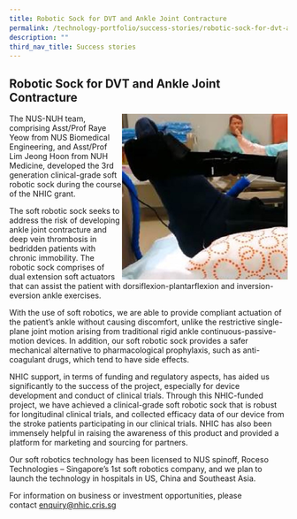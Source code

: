 ```yaml
---
title: Robotic Sock for DVT and Ankle Joint Contracture
permalink: /technology-portfolio/success-stories/robotic-sock-for-dvt-and-ankle-joint-contracture/
description: ""
third_nav_title: Success stories
---
```

Robotic Sock for DVT and Ankle Joint Contracture
------------------------------------------------

<img src="/images/Technology%20Portfolio/Success%20Stories/Robotic%20Sock%20for%20DVT/success_roboticsock.jpg" style="width:300px" align="right">

The NUS-NUH team, comprising Asst/Prof Raye Yeow from NUS Biomedical Engineering, and Asst/Prof Lim Jeong Hoon from NUH Medicine, developed the 3rd generation clinical-grade soft robotic sock during the course of the NHIC grant.

The soft robotic sock seeks to address the risk of developing ankle joint contracture and deep vein thrombosis in bedridden patients with chronic immobility. The robotic sock comprises of dual extension soft actuators that can assist the patient with dorsiflexion-plantarflexion and inversion-eversion ankle exercises.

With the use of soft robotics, we are able to provide compliant actuation of the patient’s ankle without causing discomfort, unlike the restrictive single-plane joint motion arising from traditional rigid ankle continuous-passive-motion devices. In addition, our soft robotic sock provides a safer mechanical alternative to pharmacological prophylaxis, such as anti-coagulant drugs, which tend to have side effects.

NHIC support, in terms of funding and regulatory aspects, has aided us significantly to the success of the project, especially for device development and conduct of clinical trials. Through this NHIC-funded project, we have achieved a clinical-grade soft robotic sock that is robust for longitudinal clinical trials, and collected efficacy data of our device from the stroke patients participating in our clinical trials. NHIC has also been immensely helpful in raising the awareness of this product and provided a platform for marketing and sourcing for partners.

Our soft robotics technology has been licensed to NUS spinoff, Roceso Technologies – Singapore’s 1st soft robotics company, and we plan to launch the technology in hospitals in US, China and Southeast Asia.

For information on business or investment opportunities, please contact&nbsp;[enquiry@nhic.cris.sg](mailto:enquiry@nhic.cris.sg)
